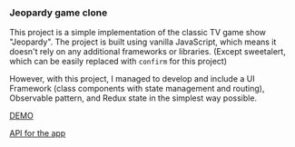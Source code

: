 ### Jeopardy game clone

This project is a simple implementation of the classic TV game show "Jeopardy". The project is built using vanilla JavaScript, which means it doesn't rely on any additional frameworks or libraries. (Except sweetalert, which can be easily replaced with `confirm` for this project) 
 
However, with this project, I managed to develop and include a UI Framework (class components with state management and routing), Observable pattern, and Redux state in the simplest way possible.

[DEMO](https://lasithaprabodha.github.io/jeopardy/)

[API for the app](https://github.com/LasithaPrabodha/jeopardy-api)
